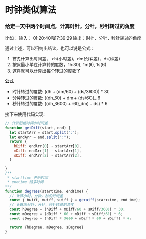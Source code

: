 # 时钟类似算法

### 给定一天中两个时间点，计算时针，分针，秒针转过的角度

比如： 输入： 01:20:40和17:39:29 输出：时针，分针，秒针转过的角度

通过上述，可以归纳出结论，也可以说是公式：

1. 首先计算出时间差， dh\(小时差\)，dm\(分钟差\)，ds\(秒差\)
2. 按照最小单位计算转的度数，1h\(30\), 1m\(6\), 1s\(6\)
3. 这样就可以计算出每个转过的度数了

**公式**

* 时针转过的度数: \(dh + \(dm/60\) + \(ds/3600\)\) \* 30
* 分钟转过的度数: \(\(dh_60\) + dm + \(ds/60\)\)_  6
* 秒针转过的度数: \(\(dh_3600\) + \(60_dm\) + ds\) \* 6

接下来使用代码实现:

```javascript
// 计算起抵时间的时间差
function getDiff(start, end) {
  let startArr = start.split(":");
  let endArr = end.split(":");
  return {
    hDiff: endArr[0] - startArr[0],
    mDiff: endArr[1] - startArr[1],
    sDiff: endArr[2] - startArr[2],
  }

}
/**
 * starttime 开始时间
 * endtime 结束时间
**/
function degrees(startTime, endTime) {
  // 计算小时，分钟，秒的时间差 
  const { hDiff, mDiff, sDiff } = getDiff(startTime, endTime);
  // 计算出分针，分针，秒针转过的角度
  const hDegree = (hDiff + mDiff/60 + sDiff/3600) * 30;
  const mDegree = (dDiff * 60 + mDiff + sDiff/60) * 6;
  const sDegree = (hDiff * 3600 + mDiff * 60 + sDiff) * 6;

  return {hDegree, mDegree, sDegree}
}
```


